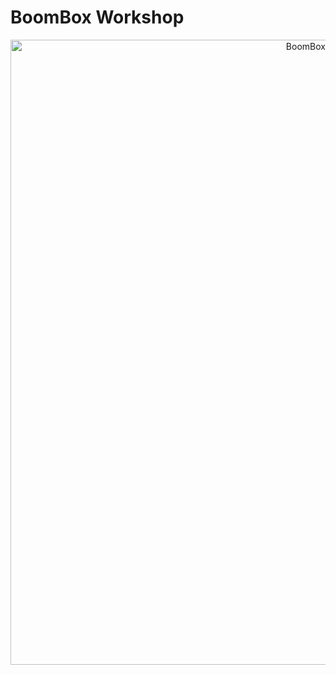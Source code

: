 
# BoomBox Workshop

<p align="center">
  <img src="https://github.com/user-attachments/assets/3cfdd527-7569-425b-85c2-0b901dcdfc9c" alt="BoomBox Workshop" width="1000">
</p>
